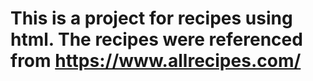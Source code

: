 # This is a project for recipes using html. The recipes were referenced from https://www.allrecipes.com/
